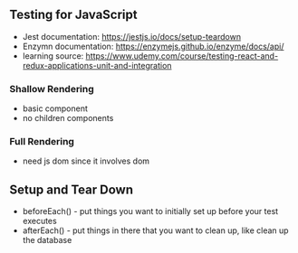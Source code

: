 ## Testing for JavaScript
- Jest documentation: https://jestjs.io/docs/setup-teardown
- Enzymn documentation: https://enzymejs.github.io/enzyme/docs/api/
- learning source: https://www.udemy.com/course/testing-react-and-redux-applications-unit-and-integration

### Shallow Rendering
- basic component
- no children components

### Full Rendering
- need js dom since it involves dom

## Setup and Tear Down
- beforeEach() - put things you want to initially set up before your test executes
- afterEach() - put things in there that you want to clean up, like clean up the database
